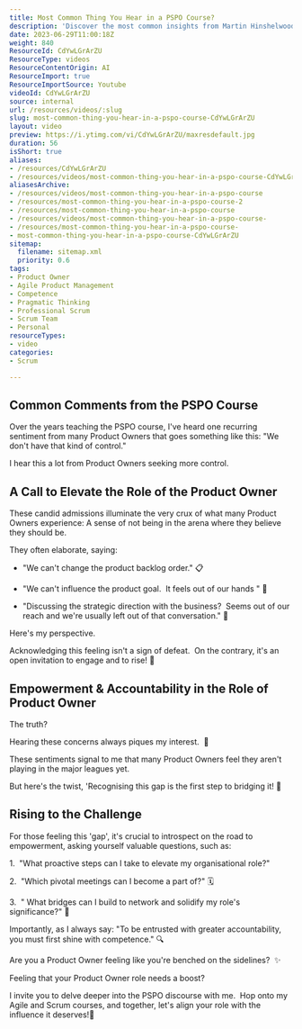 ```yaml
---
title: Most Common Thing You Hear in a PSPO Course?
description: 'Discover the most common insights from Martin Hinshelwood in a PSPO course! Join us for a quick dive into agile excellence. #PSPO #Agile #Scrum #Shorts'
date: 2023-06-29T11:00:18Z
weight: 840
ResourceId: CdYwLGrArZU
ResourceType: videos
ResourceContentOrigin: AI
ResourceImport: true
ResourceImportSource: Youtube
videoId: CdYwLGrArZU
source: internal
url: /resources/videos/:slug
slug: most-common-thing-you-hear-in-a-pspo-course-CdYwLGrArZU
layout: video
preview: https://i.ytimg.com/vi/CdYwLGrArZU/maxresdefault.jpg
duration: 56
isShort: true
aliases:
- /resources/CdYwLGrArZU
- /resources/videos/most-common-thing-you-hear-in-a-pspo-course-CdYwLGrArZU
aliasesArchive:
- /resources/videos/most-common-thing-you-hear-in-a-pspo-course
- /resources/most-common-thing-you-hear-in-a-pspo-course-2
- /resources/most-common-thing-you-hear-in-a-pspo-course
- /resources/videos/most-common-thing-you-hear-in-a-pspo-course-
- /resources/most-common-thing-you-hear-in-a-pspo-course-
- most-common-thing-you-hear-in-a-pspo-course-CdYwLGrArZU
sitemap:
  filename: sitemap.xml
  priority: 0.6
tags:
- Product Owner
- Agile Product Management
- Competence
- Pragmatic Thinking
- Professional Scrum
- Scrum Team
- Personal
resourceTypes:
- video
categories:
- Scrum

---
```

## Common Comments from the PSPO Course

Over the years teaching the PSPO course, I've heard one recurring sentiment from many Product Owners that goes something like this: "We don't have that kind of control."

I hear this a lot from Product Owners seeking more control.

## A Call to Elevate the Role of the Product Owner

These candid admissions illuminate the very crux of what many Product Owners experience: A sense of not being in the arena where they believe they should be.

They often elaborate, saying:

- "We can't change the product backlog order." 📋

- "We can't influence the product goal.  It feels out of our hands " 🎯

- "Discussing the strategic direction with the business?  Seems out of our reach and we're usually left out of that conversation." 🚫

Here's my perspective.   

Acknowledging this feeling isn't a sign of defeat.  On the contrary, it's an open invitation to engage and to rise! 🌟

## Empowerment & Accountability in the Role of Product Owner

The truth?

Hearing these concerns always piques my interest.  💪

These sentiments signal to me that many Product Owners feel they aren't playing in the major leagues yet.

But here's the twist, 'Recognising this gap is the first step to bridging it! 🌉

## Rising to the Challenge

For those feeling this 'gap', it's crucial to introspect on the road to empowerment, asking yourself valuable questions, such as:

1\.  "What proactive steps can I take to elevate my organisational role?"

2\.  "Which pivotal meetings can I become a part of?" 🗓️

3\.  " What bridges can I build to network and solidify my role's significance?" 🤝

Importantly, as I always say: "To be entrusted with greater accountability, you must first shine with competence." 🔍

Are you a Product Owner feeling like you're benched on the sidelines?  ✨

Feeling that your Product Owner role needs a boost?

I invite you to delve deeper into the PSPO discourse with me.  Hop onto my Agile and Scrum courses, and together, let's align your role with the influence it deserves!🤝
